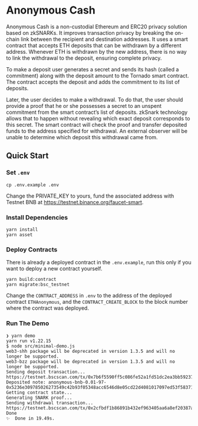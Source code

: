 # Anonymous Cash

Anonymous Cash is a non-custodial Ethereum and ERC20 privacy solution based on zkSNARKs. It improves transaction privacy by breaking the on-chain link between the recipient and destination addresses. It uses a smart contract that accepts ETH deposits that can be withdrawn by a different address. Whenever ETH is withdrawn by the new address, there is no way to link the withdrawal to the deposit, ensuring complete privacy.

To make a deposit user generates a secret and sends its hash (called a commitment) along with the deposit amount to the Tornado smart contract. The contract accepts the deposit and adds the commitment to its list of deposits.

Later, the user decides to make a withdrawal. To do that, the user should provide a proof that he or she possesses a secret to an unspent commitment from the smart contract’s list of deposits. zkSnark technology allows that to happen without revealing which exact deposit corresponds to this secret. The smart contract will check the proof and transfer deposited funds to the address specified for withdrawal. An external observer will be unable to determine which deposit this withdrawal came from.

## Quick Start

### Set `.env`

```
cp .env.example .env
```

Change the PRIVATE_KEY to yours, fund the associated address with Testnet BNB at
<https://testnet.binance.org/faucet-smart>.

### Install Dependencies

```
yarn install
yarn asset
```

### Deploy Contracts

There is already a deployed contract in the `.env.example`, run this only if you want to deploy a new contract yourself.

```
yarn build:contract
yarn migrate:bsc_testnet
```

Change the `CONTRACT_ADDRESS` in `.env` to the address of the deployed contract `ETHAnonymous`,
and the `CONTRACT_CREATE_BLOCK` to the block number where the contract was deployed.

### Run The Demo

```
❯ yarn demo
yarn run v1.22.15
$ node src/minimal-demo.js
web3-shh package will be deprecated in version 1.3.5 and will no longer be supported.
web3-bzz package will be deprecated in version 1.3.5 and will no longer be supported.
Sending deposit transaction...
https://testnet.bscscan.com/tx/0x7b6f5590ff5c086fe52a1fd51dc2ea3bb59237855055eecc431054de1c6ffb58
Deposited note: anonymous-bnb-0.01-97-0x5236e309785026273549c42b93f05348acc6546d8e05cd22d4081017097ed53f58371871ccae4205daa159a770eeeb71a24c17efa5eb6cc59833eb6476bc
Getting contract state...
Generating SNARK proof...
Sending withdrawal transaction...
https://testnet.bscscan.com/tx/0x2cfbdf1b86891b432ef963405aa6a8ef20387ac062bbc02f6225c6eeb8deff55
Done
✨  Done in 19.49s.
```
